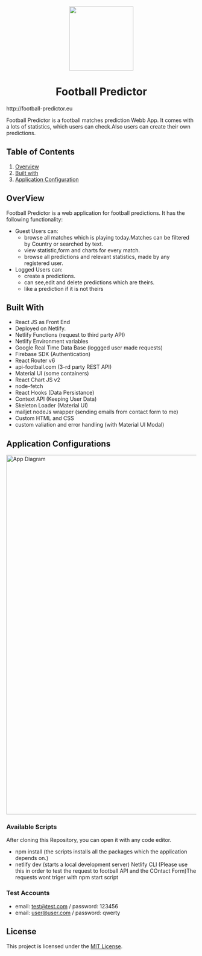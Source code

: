 <p id="start" align="center">
<br>
<a href="http://football-predictor.eu"><img height="170rem" src="https://firebasestorage.googleapis.com/v0/b/football-predictor-3416d.appspot.com/o/unnamed.png?alt=media&token=14280d86-9744-4c66-a1fa-150f03e7ef04"></a>
  <h1 align="center" color='7582EB'>Football Predictor</h1>
  http://football-predictor.eu
</p>
Football Predictor is a football matches prediction Webb App. It comes with a lots of statistics, which users can check.Also users can create their own predictions.

## Table of Contents
1. <a href="#overview">Overview</a>
2. <a href="#builtWith">Built with</a>
3. <a href="#appConfig">Application Configuration</a>
 



<h2 id="overview">OverView</h2>
Football Predictor is a web application for football predictions. It has the following functionality:

- Guest Users can: 
  - browse all matches which is playing today.Matches can be filtered by Country or searched by text.
  - view statistic,form and charts for every match.
  - browse all predictions and relevant statistics, made by any registered user.
- Logged Users can:
  - create a predictions.
  - can see,edit and delete predictions which are theirs.
  - like a prediction if it is not theirs

<h2 id="builtWith">Built With</h2>

- React JS as Front End
- Deployed on Netlify.
- Netlify Functions (request to third party API)
- Netlify Environment variables
- Google Real Time Data Base (loggged user made requests)
- Firebase SDK (Authentication)
- React Router v6
- api-football.com (3-rd party REST API)
- Material UI (some containers)
- React Chart JS v2
- node-fetch
- React Hooks (Data Persistance)
- Context API (Keeping User Data)
- Skeleton Loader (Material UI)
- mailjet nodeJs wrapper (sending emails from contact form to me)
- Custom HTML and CSS
- custom valiation and error handling (with Material UI Modal)

<h2 id="appConfig">Application Configurations</h2>
<img width="953" alt="App Diagram" src="https://firebasestorage.googleapis.com/v0/b/football-predictor-3416d.appspot.com/o/FootballPredictorWorkflow.svg?alt=media&token=7e0e4d2e-ce20-4721-8889-981f159820f2">
 

### Available Scripts
After cloning this Repository, you can open it with any code editor.

- npm install (the scripts installs all the packages which the application depends on.)
- netlify dev (starts a local development server) Netlify CLI (Please use this in order to test the request to football API and the COntact Form)The requests wont triger with npm start script


### Test Accounts
   - email: test@test.com / password: 123456
   - email: user@user.com / password: qwerty


## License

This project is licensed under the [MIT License](LICENSE).


